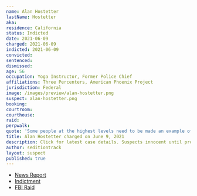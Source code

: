```yaml
---
name: Alan Hostetter
lastName: Hostetter
aka:
residence: California
status: Indicted
date: 2021-06-09
charged: 2021-06-09
indicted: 2021-06-09
convicted:
sentenced:
dismissed:
age: 56
occupation: Yoga Instructor, Former Police Chief
affiliations: Three Percenters, American Phoenix Project
jurisdiction: Federal
image: /images/preview/alan-hostetter.png
suspect: alan-hostetter.png
booking:
courtroom:
courthouse:
raid:
perpwalk:
quote: 'Some people at the highest levels need to be made an example of with an execution or two or three.'
title: Alan Hostetter charged on June 9, 2021
description: Click for latest case details. Suspects innocent until proven guilty.
author: seditiontrack
layout: suspect
published: true
---
```


- [News Report](https://www.thedailybeast.com/alan-hostetter-california-stop-the-steal-organizer-indicted-for-conspiracy)
- [Indictment](https://extremism.gwu.edu/sites/g/files/zaxdzs2191/f/Kinnison%20et%20al%20Indictment.pdf)
- [FBI Raid](https://www.cnn.com/2021/02/03/politics/fbi-raids-capitol-attack-investigation/index.html)
